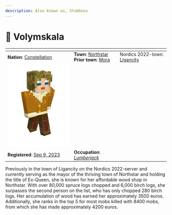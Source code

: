 ```yaml
---
description: Also known as, Stubbnos
---
```


# 👤 Volymskala



<table data-view="cards"><thead><tr><th></th><th></th><th></th></tr></thead><tbody><tr><td><strong>Nation</strong>: <a href="../../../../nations/present-nations/constellation.md">Constellation</a></td><td><strong>Town</strong>: <a href="../">Northstar</a><br><strong>Prior town</strong>: <a href="../../mora.md">Mora</a></td><td>Nordics 2022-town: <a href="../../../../../../misc/the-2022-nordics-server/ligancity.md">Ligancity</a></td></tr><tr><td><img src="../../../../../../.gitbook/assets/image (1) (1) (1) (1) (1).png" alt="" data-size="original"></td><td></td><td></td></tr><tr><td><strong>Registered</strong>: <a href="broken-reference">Sep 9, 2023</a></td><td><strong>Occupation</strong>: <a href="../../../../../../additional-guides-and-commands/others/occupations/resource-gatherers.md"><em>Lumberjack</em></a></td><td></td></tr></tbody></table>

Previously in the town of Ligancity on the Nordics 2022-server and currently serving as the mayor of the thriving town of Northstar and holding the title of Ex-Queen, she is known for her affordable wood shop in Northstar. With over 80,000 spruce logs chopped and 6,000 birch logs, she surpasses the second person on the list, who has only chopped 280 birch logs. Her accumulation of wood has earned her approximately 3500 euros. Additionally, she ranks in the top 5 for most mobs killed with 8400 mobs, from which she has made approximately 4200 euros.


